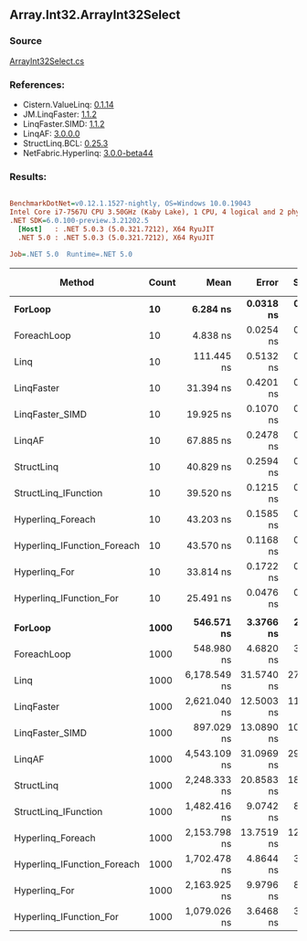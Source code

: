 ﻿## Array.Int32.ArrayInt32Select

### Source
[ArrayInt32Select.cs](../LinqBenchmarks/Array/Int32/ArrayInt32Select.cs)

### References:
- Cistern.ValueLinq: [0.1.14](https://www.nuget.org/packages/Cistern.ValueLinq/0.1.14)
- JM.LinqFaster: [1.1.2](https://www.nuget.org/packages/JM.LinqFaster/1.1.2)
- LinqFaster.SIMD: [1.1.2](https://www.nuget.org/packages/LinqFaster.SIMD/1.0.3)
- LinqAF: [3.0.0.0](https://www.nuget.org/packages/LinqAF/3.0.0.0)
- StructLinq.BCL: [0.25.3](https://www.nuget.org/packages/StructLinq.BCL/0.25.3)
- NetFabric.Hyperlinq: [3.0.0-beta44](https://www.nuget.org/packages/NetFabric.Hyperlinq/3.0.0-beta44)

### Results:
``` ini

BenchmarkDotNet=v0.12.1.1527-nightly, OS=Windows 10.0.19043
Intel Core i7-7567U CPU 3.50GHz (Kaby Lake), 1 CPU, 4 logical and 2 physical cores
.NET SDK=6.0.100-preview.3.21202.5
  [Host]   : .NET 5.0.3 (5.0.321.7212), X64 RyuJIT
  .NET 5.0 : .NET 5.0.3 (5.0.321.7212), X64 RyuJIT

Job=.NET 5.0  Runtime=.NET 5.0  

```
|                      Method | Count |         Mean |      Error |     StdDev | Ratio | RatioSD |  Gen 0 | Gen 1 | Gen 2 | Allocated |
|---------------------------- |------ |-------------:|-----------:|-----------:|------:|--------:|-------:|------:|------:|----------:|
|                     **ForLoop** |    **10** |     **6.284 ns** |  **0.0318 ns** |  **0.0282 ns** |  **1.00** |    **0.00** |      **-** |     **-** |     **-** |         **-** |
|                 ForeachLoop |    10 |     4.838 ns |  0.0254 ns |  0.0198 ns |  0.77 |    0.00 |      - |     - |     - |         - |
|                        Linq |    10 |   111.445 ns |  0.5132 ns |  0.4800 ns | 17.73 |    0.13 | 0.0229 |     - |     - |      48 B |
|                  LinqFaster |    10 |    31.394 ns |  0.4201 ns |  0.3508 ns |  4.99 |    0.07 | 0.0306 |     - |     - |      64 B |
|             LinqFaster_SIMD |    10 |    19.925 ns |  0.1070 ns |  0.1001 ns |  3.17 |    0.02 | 0.0306 |     - |     - |      64 B |
|                      LinqAF |    10 |    67.885 ns |  0.2478 ns |  0.2069 ns | 10.80 |    0.06 |      - |     - |     - |         - |
|                  StructLinq |    10 |    40.829 ns |  0.2594 ns |  0.2426 ns |  6.50 |    0.05 | 0.0153 |     - |     - |      32 B |
|        StructLinq_IFunction |    10 |    39.520 ns |  0.1215 ns |  0.1077 ns |  6.29 |    0.04 |      - |     - |     - |         - |
|           Hyperlinq_Foreach |    10 |    43.203 ns |  0.1585 ns |  0.1323 ns |  6.87 |    0.04 |      - |     - |     - |         - |
| Hyperlinq_IFunction_Foreach |    10 |    43.570 ns |  0.1168 ns |  0.1092 ns |  6.93 |    0.03 |      - |     - |     - |         - |
|               Hyperlinq_For |    10 |    33.814 ns |  0.1722 ns |  0.1610 ns |  5.38 |    0.03 |      - |     - |     - |         - |
|     Hyperlinq_IFunction_For |    10 |    25.491 ns |  0.0476 ns |  0.0446 ns |  4.06 |    0.02 |      - |     - |     - |         - |
|                             |       |              |            |            |       |         |        |       |       |           |
|                     **ForLoop** |  **1000** |   **546.571 ns** |  **3.3766 ns** |  **2.8196 ns** |  **1.00** |    **0.00** |      **-** |     **-** |     **-** |         **-** |
|                 ForeachLoop |  1000 |   548.980 ns |  4.6820 ns |  3.9097 ns |  1.00 |    0.01 |      - |     - |     - |         - |
|                        Linq |  1000 | 6,178.549 ns | 31.5740 ns | 27.9896 ns | 11.30 |    0.09 | 0.0229 |     - |     - |      48 B |
|                  LinqFaster |  1000 | 2,621.040 ns | 12.5003 ns | 11.0812 ns |  4.80 |    0.03 | 1.9226 |     - |     - |   4,024 B |
|             LinqFaster_SIMD |  1000 |   897.029 ns | 13.0890 ns | 10.9299 ns |  1.64 |    0.02 | 1.9226 |     - |     - |   4,024 B |
|                      LinqAF |  1000 | 4,543.109 ns | 31.0969 ns | 29.0881 ns |  8.30 |    0.07 |      - |     - |     - |         - |
|                  StructLinq |  1000 | 2,248.333 ns | 20.8583 ns | 18.4904 ns |  4.11 |    0.04 | 0.0153 |     - |     - |      32 B |
|        StructLinq_IFunction |  1000 | 1,482.416 ns |  9.0742 ns |  8.0440 ns |  2.71 |    0.02 |      - |     - |     - |         - |
|           Hyperlinq_Foreach |  1000 | 2,153.798 ns | 13.7519 ns | 12.1907 ns |  3.94 |    0.03 |      - |     - |     - |         - |
| Hyperlinq_IFunction_Foreach |  1000 | 1,702.478 ns |  4.8644 ns |  3.7978 ns |  3.12 |    0.01 |      - |     - |     - |         - |
|               Hyperlinq_For |  1000 | 2,163.925 ns |  9.9796 ns |  8.8467 ns |  3.96 |    0.02 |      - |     - |     - |         - |
|     Hyperlinq_IFunction_For |  1000 | 1,079.026 ns |  3.6468 ns |  3.2328 ns |  1.97 |    0.01 |      - |     - |     - |         - |
